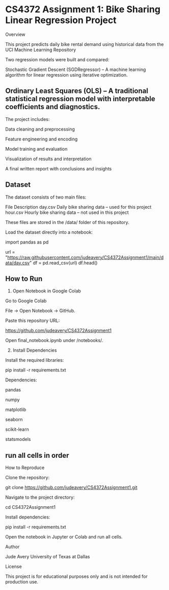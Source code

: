 # CS4372 Assignment 1: Bike Sharing Linear Regression Project
Overview

This project predicts daily bike rental demand using historical data from the UCI Machine Learning Repository

Two regression models were built and compared:

Stochastic Gradient Descent (SGDRegressor) –
A machine learning algorithm for linear regression using iterative optimization.

Ordinary Least Squares (OLS) –
A traditional statistical regression model with interpretable coefficients and diagnostics.
---------------------------------------------------------------------------------------------------------------------------------------------------------------------------------------------------------------------------

The project includes:

Data cleaning and preprocessing

Feature engineering and encoding

Model training and evaluation

Visualization of results and interpretation

A final written report with conclusions and insights

Dataset
------------------------------------------------------------------------------------------------------------------------------------------------------------------------------------------------------------------------------
The dataset consists of two main files:

File	Description
day.csv	Daily bike sharing data – used for this project
hour.csv	Hourly bike sharing data – not used in this project

These files are stored in the /data/ folder of this repository.

Load the dataset directly into a notebook:

import pandas as pd

url = "https://raw.githubusercontent.com/judeavery/CS4372Assignment1/main/data/day.csv"
df = pd.read_csv(url)
df.head()


## How to Run
1. Open Notebook in Google Colab

Go to Google Colab

File → Open Notebook → GitHub.

Paste this repository URL:

https://github.com/judeavery/CS4372Assignment1


Open final_notebook.ipynb under /notebooks/.

2. Install Dependencies

Install the required libraries:

pip install -r requirements.txt


Dependencies:

pandas

numpy

matplotlib

seaborn

scikit-learn

statsmodels

run all cells in order
------------------------------------------------------------------------------------------------------------------------------------------------------------------------------------------------------------------------------

How to Reproduce

Clone the repository:

git clone https://github.com/judeavery/CS4372Assignment1.git


Navigate to the project directory:

cd CS4372Assignment1

Install dependencies:

pip install -r requirements.txt

Open the notebook in Jupyter or Colab and run all cells.

Author

Jude Avery
University of Texas at Dallas

License

This project is for educational purposes only and is not intended for production use.
